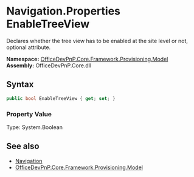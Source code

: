 # Navigation.Properties EnableTreeView
 Declares whether the tree view has to be enabled at the site level or not, optional attribute.   

**Namespace:** [OfficeDevPnP.Core.Framework.Provisioning.Model](OfficeDevPnP.Core.Framework.Provisioning.Model.md)  
**Assembly:** OfficeDevPnP.Core.dll  
## Syntax
```C#
public bool EnableTreeView { get; set; }
```

### Property Value
Type: System.Boolean  

## See also
- [Navigation](OfficeDevPnP.Core.Framework.Provisioning.Model.Navigation.md) 
- [OfficeDevPnP.Core.Framework.Provisioning.Model](OfficeDevPnP.Core.Framework.Provisioning.Model.md) 
